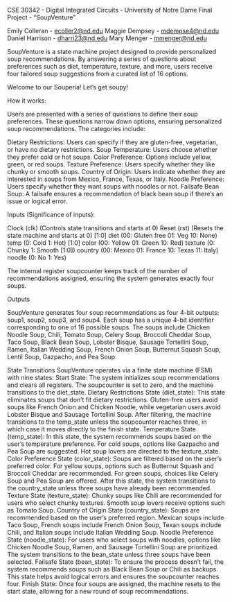 CSE 30342 - Digital Integrated Circuits - University of Notre Dame 
Final Project - “SoupVenture”

Emily Colleran - ecoller2@nd.edu
Maggie Dempsey - mdempse4@nd.edu
Daniel Harrison - dharri23@nd.edu
Mary Menger - mmenger@nd.edu


SoupVenture is a state machine project designed to provide personalized soup recommendations. By answering a series of questions about preferences such as diet, temperature, texture, and more, users receive four tailored soup suggestions from a curated list of 16 options.

Welcome to our Souperia! Let’s get soupy!

How it works:

Users are presented with a series of questions to define their soup preferences. These questions narrow down options, ensuring personalized soup recommendations. The categories include:

Dietary Restrictions: Users can specify if they are gluten-free, vegetarian, or have no dietary restrictions.
Soup Temperature: Users choose whether they prefer cold or hot soups.
Color Preference: Options include yellow, green, or red soups.
Texture Preference: Users specify whether they like chunky or smooth soups.
Country of Origin: Users indicate whether they are interested in soups from Mexico, France, Texas, or Italy.
Noodle Preference: Users specify whether they want soups with noodles or not.
Failsafe Bean Soup: A failsafe ensures a recommendation of black bean soup if there’s an issue or logical error.

Inputs (Significance of inputs):

Clock (clk) (Controls state transitions and starts at 0)
Reset (rst) (Resets the state machine and starts at 0)
[1:0]  diet (00: Gluten free 01: Veg 10: None) 
temp (0: Cold 1: Hot)
[1:0] color (00: Yellow 01: Green 10: Red)
texture (0: Chunky 1: Smooth [1:0])
country (00: Mexico 01: France 10: Texas 11: Italy)
noodle (0: No 1: Yes)

The internal register soupcounter keeps track of the number of recommendations assigned, ensuring the system generates exactly four soups.

Outputs

SoupVenture generates four soup recommendations as four 4-bit outputs: soup1, soup2, soup3, and soup4. Each soup has a unique 4-bit identifier corresponding to one of 16 possible soups.
The soups include Chicken Noodle Soup, Chili, Tomato Soup, Celery Soup, Broccoli Cheddar Soup, Taco Soup, Black Bean Soup, Lobster Bisque, Sausage Tortellini Soup, Ramen, Italian Wedding Soup, French Onion Soup, Butternut Squash Soup, Lentil Soup, Gazpacho, and Pea Soup. 

State Transitions
SoupVenture operates via a finite state machine (FSM) with nine states:
Start State: The system initializes soup recommendations and clears all registers. The soupcounter is set to zero, and the machine transitions to the diet_state.
Dietary Restrictions State (diet_state): This state eliminates soups that don’t fit dietary restrictions. Gluten-free users avoid soups like French Onion and Chicken Noodle, while vegetarian users avoid Lobster Bisque and Sausage Tortellini Soup. After filtering, the machine transitions to the temp_state unless the soupcounter reaches three, in which case it moves directly to the finish state.
Temperature State (temp_state): In this state, the system recommends soups based on the user’s temperature preference. For cold soups, options like Gazpacho and Pea Soup are suggested. Hot soup lovers are directed to the texture_state.
Color Preference State (color_state): Soups are filtered based on the user’s preferred color. For yellow soups, options such as Butternut Squash and Broccoli Cheddar are recommended. For green soups, choices like Celery Soup and Pea Soup are offered. After this state, the system transitions to the country_state unless three soups have already been recommended.
Texture State (texture_state): Chunky soups like Chili are recommended for users who select chunky textures. Smooth soup lovers receive options such as Tomato Soup.
Country of Origin State (country_state): Soups are recommended based on the user’s preferred region. Mexican soups include Taco Soup, French soups include French Onion Soup, Texan soups include Chili, and Italian soups include Italian Wedding Soup.
Noodle Preference State (noodle_state): For users who select soups with noodles, options like Chicken Noodle Soup, Ramen, and Sausage Tortellini Soup are prioritized. The system transitions to the bean_state unless three soups have been selected.
Failsafe State (bean_state): To ensure the process doesn’t fail, the system recommends soups such as Black Bean Soup or Chili as backups. This state helps avoid logical errors and ensures the soupcounter reaches four.
Finish State: Once four soups are assigned, the machine resets to the start state, allowing for a new round of soup recommendations.


